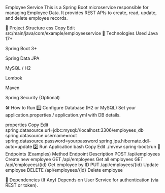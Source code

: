 Employee Service
This is a Spring Boot microservice responsible for managing Employee Data.
It provides REST APIs to create, read, update, and delete employee records.

📂 Project Structure
css
Copy
Edit
src/main/java/com/example/employeeservice
🚀 Technologies Used
Java 17+

Spring Boot 3+

Spring Data JPA

MySQL / H2

Lombok

Maven

Spring Security (Optional)

🛠️ How to Run
1️⃣ Configure Database (H2 or MySQL)
Set your application.properties / application.yml with DB details.

properties
Copy
Edit
spring.datasource.url=jdbc:mysql://localhost:3306/employees_db
spring.datasource.username=root
spring.datasource.password=yourpassword
spring.jpa.hibernate.ddl-auto=update
2️⃣ Run Application
bash
Copy
Edit
./mvnw spring-boot:run
🎯 Endpoints (Examples)
Method	Endpoint	Description
POST	/api/employees	Create new employee
GET	/api/employees	Get all employees
GET	/api/employees/{id}	Get employee by ID
PUT	/api/employees/{id}	Update employee
DELETE	/api/employees/{id}	Delete employee

🔗 Dependencies (If Any)
Depends on User Service for authentication (via REST or token).

